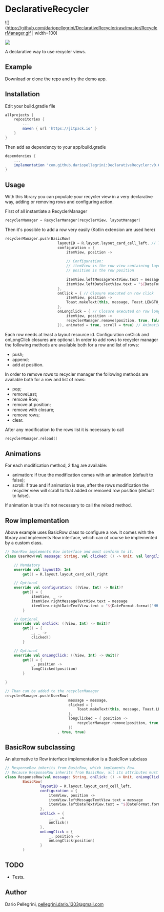 # DeclarativeRecycler

![](https://github.com/dariopellegrini/DeclarativeRecycler/raw/master/RecyclerManager.gif | width=100)

[![](https://jitpack.io/v/dariopellegrini/DeclarativeRecycler.svg)](https://jitpack.io/#dariopellegrini/DeclarativeRecycler)

A declarative way to use recycler views.

## Example

Download or clone the repo and try the demo app.

## Installation

Edit your build.gradle file
``` groovy
allprojects {
    repositories {
        ...
        maven { url 'https://jitpack.io' }
    }
}
```
Then add as dependency to your app/build.gradle
``` groovy
dependencies {
    ...
    implementation 'com.github.dariopellegrini:DeclarativeRecycler:v0.6.2'
}
```

## Usage

With this library you can populate your recycler view in a very declarative way, adding or removing rows and configuring action.

First of all instantiate a RecyclerManager

``` kotlin
recyclerManager = RecyclerManager(recyclerView, layoutManager)
```

Then it's possible to add a row very easily (Kotlin extension are used here)

``` kotlin
recyclerManager.push(BasicRow(
                        layoutID = R.layout.layout_card_cell_left, // The layout resource of the row
                        configuration = {
                            itemView, position ->
                            
                            // Configuration:
                            // itemView is the row view containing layout elements
                            // position is the row position
                            
                            itemView.leftMessageTextView.text = message
                            itemView.leftDateTextView.text = "${DateFormat.format("HH:mm:ss", Date())}"
                        },
                        onClick = { // Closure executed on row click
                            itemView, position ->
                            Toast.makeText(this, message, Toast.LENGTH_LONG).show()
                        },
                        onLongClick = { // Closure executed on row long click
                            itemView, position ->
                            recyclerManager.remove(position, true, false)
                        }), animated = true, scroll = true) // Animations
```

Each row needs at least a layout resource id. Configuration onClick and onLongClick closures are optional.
In order to add rows to recycler manager the following methods are available both for a row and list of rows:
- push;
- append;
- add at position.

In order to remove rows to recycler manager the following methods are available both for a row and list of rows:
- pop;
- removeLast;
- remove Row;
- remove at position;
- remove with closure;
- remove rows;
- clear.

After any modification to the rows list it is necessary to call
``` kotlin
recyclerManager.reload()
```

## Animations
For each modification method, 2 flag are available:
- animation: if true the modification comes with an animation (default to false);
- scroll: if true and if animation is true, after the rows modification the recycler view will scroll to that added or removed row position (default to false).

If animation is true it's not necessary to call the reload method.

## Row implementation
Above example uses BasicRow class to configure a row. It comes with the library and implements Row interface, which can of course be implemented by a custom class.

``` kotlin
// UserRow implements Row interface and must conform to it.
class UserRow(val message: String, val clicked: () -> Unit, val longClicked: (Int) -> Unit): Row {

    // Mandatory
    override val layoutID: Int
        get() = R.layout.layout_card_cell_right

    // Optional
    override val configuration: ((View, Int) -> Unit)?
        get() = {
            itemView, _ ->
            itemView.rightMessageTextView.text = message
            itemView.rightDateTextView.text = "${DateFormat.format("HH:mm:ss", Date())}"
        }

    // Optional
    override val onClick: ((View, Int) -> Unit)?
        get() = {
            _, _ ->
            clicked()
        }

    // Optional
    override val onLongClick: ((View, Int) -> Unit)?
        get() = {
            _, position ->
            longClicked(position)
        }

}

// Than can be added to the recyclerManager
recyclerManager.push(UserRow(
                             message = message,
                             clicked = {
                                 Toast.makeText(this, message, Toast.LENGTH_LONG).show()
                             },
                             longClicked = { position ->
                                 recyclerManager.remove(position, true, false)
                             })
                        , true, true)
```

## BasicRow subclassing
An alternative to Row interface implementation is a BasicRow subclass

``` kotlin
// ResponseRow inherits from BasicRow, which implements Row.
// Because ResponseRow inherits from BasicRow, all its attributes must be passed to BasicRow contructor.
class ResponseRow(val message: String, onClick: () -> Unit, onLongClick: (Int) -> Unit):
        BasicRow(
                layoutID = R.layout.layout_card_cell_left,
                configuration = {
                    itemView, position ->
                    itemView.leftMessageTextView.text = message
                    itemView.leftDateTextView.text = "${DateFormat.format("HH:mm:ss", Date())}"
                },
                onClick = {
                    _, _ ->
                    onClick()
                },
                onLongClick = {
                    _, position ->
                    onLongClick(position)
                }
        )
```

## TODO

- Tests.

## Author

Dario Pellegrini, pellegrini.dario.1303@gmail.com

